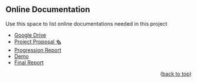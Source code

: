 <!-- ACKNOWLEDGMENTS -->
## Online Documentation

Use this space to list online documentations needed in this project

* [Google Drive](https://drive.google.com/drive/u/0/folders/1p96bKQpGfEkJU8u73eAg4Mwy787ojNMP)
* [Project Proposal 🗞](https://docs.google.com/document/d/1rSKMuVN15UCtYD5BoVMNZgrb_VtyGrW0GbE4PmHNac0/edit?usp=sharing)
* [Progression Report]()
* [Demo]()
* [Final Report]()

<p align="right">(<a href="#readme-top">back to top</a>)</p>
